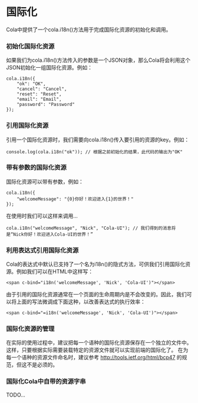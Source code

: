 # 国际化

Cola中提供了一个cola.i18n()方法用于完成国际化资源的初始化和调用。

### 初始化国际化资源
如果我们为cola.i18n()方法传入的参数是一个JSON对象，那么Cola将会利用这个JSON初始化一组国际化资源。例如：
```
cola.i18n({
	"ok": "OK",
	"cancel": "Cancel",
	"reset": "Reset",
	"email": "Email",
	"password": "Password"
});
```

### 引用国际化资源
引用一个国际化资源时，我们需要向cola.i18n()传入要引用的资源的key。例如：
```
console.log(cola.i18n("ok")); // 根据之前初始化的结果，此代码的输出为"OK"
```

### 带有参数的国际化资源
国际化资源可以带有参数，例如：
```
cola.i18n({
	"welcomeMessage": "{0}你好！欢迎进入{1}的世界！"
});
```
在使用时我们可以这样来调用...
```
cola.i18n("welcomeMessage", "Nick", "Cola-UI"); // 我们得到的消息将是“Nick你好！欢迎进入Cola-UI的世界！”
```

### 利用表达式引用国际化资源
Cola的表达式中默认已支持了一个名为i18n()的隐式方法，可供我们引用国际化资源。例如我们可以在HTML中这样写：
```
<span c-bind="i18n('welcomeMessage', 'Nick', 'Cola-UI')"></span>
```

由于引用的国际化资源通常在一个页面的生命周期内是不会改变的。因此，我们可以将上面的写法微调成下面这种，以改善表达式的执行效率：
```
<span c-bind="=i18n('welcomeMessage', 'Nick', 'Cola-UI')"></span>
```

### 国际化资源的管理
在实际的使用过程中，建议把每一个语种的国际化资源保存在一个独立的文件中。这样，只要根据实际需要装载特定的资源文件就可以实现前端的国际化了。
在为每一个语种的资源文件命名时，建议参考 http://tools.ietf.org/html/bcp47 的规范，但这不是必须的。

### 国际化Cola中自带的资源字串
TODO...